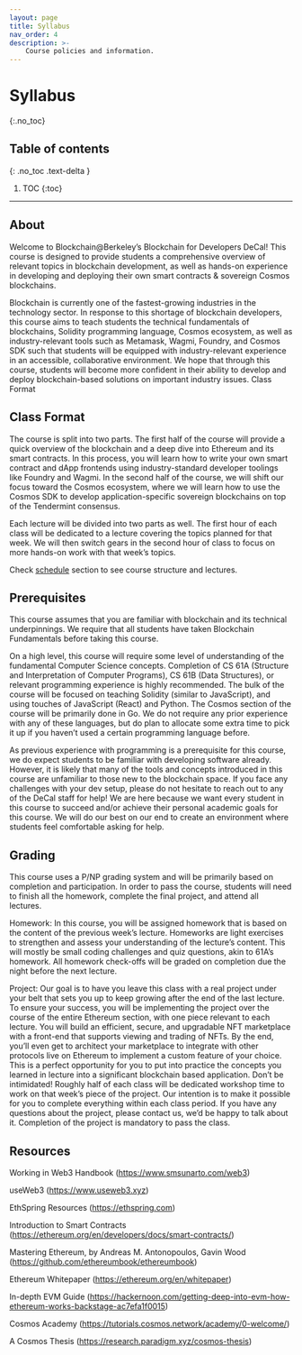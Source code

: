 ```yaml
---
layout: page
title: Syllabus
nav_order: 4
description: >-
    Course policies and information.
---
```


# Syllabus
{:.no_toc}

## Table of contents
{: .no_toc .text-delta }

1. TOC
{:toc}

---

## About

Welcome to Blockchain@Berkeley’s Blockchain for Developers DeCal! This course is designed to provide students a comprehensive overview of relevant topics in blockchain development, as well as hands-on experience in developing and deploying their own smart contracts & sovereign Cosmos blockchains.  

Blockchain is currently one of the fastest-growing industries in the technology sector. In response to this shortage of blockchain developers, this course aims to teach students the technical fundamentals of blockchains, Solidity programming language, Cosmos ecosystem, as well as industry-relevant tools such as Metamask, Wagmi, Foundry, and Cosmos SDK such that students will be equipped with industry-relevant experience in an accessible, collaborative environment. We hope that through this course, students will become more confident in their ability to develop and deploy blockchain-based solutions on important industry issues.
Class Format

## Class Format

The course is split into two parts. The first half of the course will provide a quick overview of the blockchain and a deep dive into Ethereum and its smart contracts. In this process, you will learn how to write your own smart contract and dApp frontends using industry-standard developer toolings like Foundry and Wagmi. In the second half of the course, we will shift our focus toward the Cosmos ecosystem, where we will learn how to use the Cosmos SDK to develop application-specific sovereign blockchains on top of the Tendermint consensus. 

Each lecture will be divided into two parts as well. The first hour of each class will be dedicated to a lecture covering the topics planned for that week. We will then switch gears in the second hour of class to focus on more hands-on work with that week’s topics. 

Check [schedule]() section to see course structure and lectures.

## Prerequisites

This course assumes that you are familiar with blockchain and its technical underpinnings. We require that all students have taken Blockchain Fundamentals before taking this course.

On a high level, this course will require some level of understanding of the fundamental Computer Science concepts. Completion of CS 61A (Structure and Interpretation of Computer Programs), CS 61B (Data Structures), or relevant programming experience is highly recommended. 
The bulk of the course will be focused on teaching Solidity (similar to JavaScript), and using touches of JavaScript (React) and Python. The Cosmos section of the course will be primarily done in Go. We do not require any prior experience with any of these languages, but do plan to allocate some extra time to pick it up if you haven’t used a certain programming language before.

As previous experience with programming is a prerequisite for this course, we do expect students to be familiar with developing software already. However, it is likely that many of the tools and concepts introduced in this course are unfamiliar to those new to the blockchain space. If you face any challenges with your dev setup, please do not hesitate to reach out to any of the DeCal staff for help! We are here because we want every student in this course to succeed and/or achieve their personal academic goals for this course. We will do our best on our end to create an environment where students feel comfortable asking for help. 

## Grading

This course uses a P/NP grading system and will be primarily based on completion and participation. In order to pass the course, students will need to finish all the homework, complete the final project, and attend all lectures. 

Homework: In this course, you will be assigned homework that is based on the content of the previous week’s lecture. Homeworks are light exercises to strengthen and assess your understanding of the lecture’s content. This will mostly be small coding challenges and quiz questions, akin to 61A’s homework. All homework check-offs will be graded on completion due the night before the next lecture. 

Project: Our goal is to have you leave this class with a real project under your belt that sets you up to keep growing after the end of the last lecture. To ensure your success, you will be implementing the project over the course of the entire Ethereum section, with one piece relevant to each lecture. You will build an efficient, secure, and upgradable NFT marketplace with a front-end that supports viewing and trading of NFTs. By the end, you’ll even get to architect your marketplace to integrate with other protocols live on Ethereum to implement a custom feature of your choice. 
This is a perfect opportunity for you to put into practice the concepts you learned in lecture into a significant blockchain based application. Don’t be intimidated! Roughly half of each class will be dedicated workshop time to work on that week’s piece of the project. Our intention is to make it possible for you to complete everything within each class period.
If you have any questions about the project, please contact us, we’d be happy to talk about it. Completion of the project is mandatory to pass the class. 

## Resources

Working in Web3 Handbook (https://www.smsunarto.com/web3)

useWeb3 (https://www.useweb3.xyz)

EthSpring Resources (https://ethspring.com)

Introduction to Smart Contracts (https://ethereum.org/en/developers/docs/smart-contracts/)

Mastering Ethereum, by Andreas M. Antonopoulos, Gavin Wood (https://github.com/ethereumbook/ethereumbook)

Ethereum Whitepaper (https://ethereum.org/en/whitepaper)

In-depth EVM Guide (https://hackernoon.com/getting-deep-into-evm-how-ethereum-works-backstage-ac7efa1f0015)

Cosmos Academy (https://tutorials.cosmos.network/academy/0-welcome/)

A Cosmos Thesis (https://research.paradigm.xyz/cosmos-thesis)
